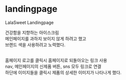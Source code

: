 # landingpage

LalaSweet Landingpage

건강함을 지향하는 아이스크림 <br>
메인페이지를 과하지 보이지 않게 하려고 했고 <br>
브랜드 색을 사용하려고 노력했다.

<br>
홈페이지 로고를 클릭시 홈페이지로 되돌아오는 링크 사용 <br>
nav, 메인페이지의 신제품 버튼, sns 모두 링크로 연결 <br>
하단에 이미지들을 클릭시 제품의 상세한 이미지가 나타나게 했다.
